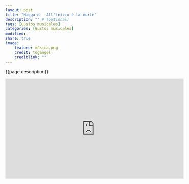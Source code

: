 ```yaml
---
layout: post
title: "Haggard - All'inizio è la morte"
description: "" # (optional)
tags: [Gustos musicales]
categories: [Gustos musicales]
modified:
share: true
image:
    feature: música.png
    credit: togangel
    creditlink: ""
---
```


<style>
  img
  {
    display: block;
    float: none;
    margin-left: auto;
    margin-right: auto;
  }
</style>
{{page.description}}
<!--more-->

<iframe width="560" height="315" src="https://www.youtube.com/embed/Ix4TD0-LATY?controls=0" frameborder="0" allow="accelerometer; autoplay; encrypted-media; gyroscope; picture-in-picture" allowfullscreen></iframe>

